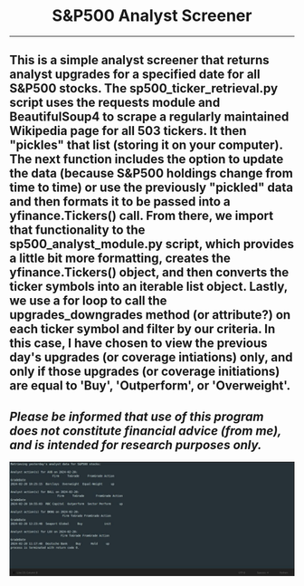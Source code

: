 <h1 align="center"><b>S&P500 Analyst Screener</b></h1>

---
This is a simple analyst screener that returns analyst upgrades for a specified date for all S&P500 stocks. The sp500_ticker_retrieval.py script uses the requests module and BeautifulSoup4 to scrape a regularly maintained Wikipedia page for all 503 tickers. It then "pickles" that list (storing it on your computer). The next function includes the option to update the data (because S&P500 holdings change from time to time) or use the previously "pickled" data and then formats it to be passed into a yfinance.Tickers() call. From there, we import that functionality to the sp500_analyst_module.py script, which provides a little bit more formatting, creates the yfinance.Tickers() object, and then converts the ticker symbols into an iterable list object. Lastly, we use a for loop to call the upgrades_downgrades method (or attribute?) on each ticker symbol and filter by our criteria. In this case, I have chosen to view the previous day's upgrades (or coverage intiations) only, and only if those upgrades (or coverage initiations) are equal to 'Buy', 'Outperform', or 'Overweight'.
---
*Please be informed that use of this program does not constitute financial advice (from me), and is intended for research purposes only.*
---
<div style="text-align:center;">
    <img src="https://github.com/csirick2020/Analyst_Screener/blob/main/Analyst_Screener.S%26P500.jpg" alt="JPG of program output...">
</div>

